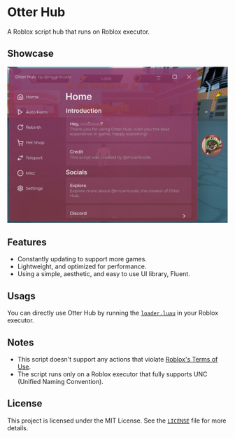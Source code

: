 # Otter Hub
A Roblox script hub that runs on Roblox executor.

## Showcase
![](showcase.jpg)

## Features
- Constantly updating to support more games.
- Lightweight, and optimized for performance.
- Using a simple, aesthetic, and easy to use UI library, Fluent.

## Usags
You can directly use Otter Hub by running the [`loader.luau`](loader.luau) in your Roblox executor.

## Notes
- This script doesn't support any actions that violate [Roblox's Terms of Use](https://en.help.roblox.com/hc/en-us/articles/115004647846-Roblox-Terms-of-Use).
- The script runs only on a Roblox executor that fully supports UNC (Unified Naming Convention).

## License
This project is licensed under the MIT License. See the [`LICENSE`](LICENSE) file for more details.
